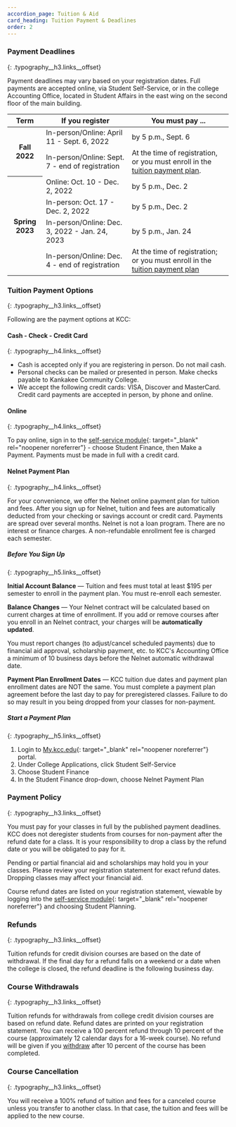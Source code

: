 ```yaml
---
accordion_page: Tuition & Aid
card_heading: Tuition Payment & Deadlines
order: 2
---
```

### Payment Deadlines
{: .typography__h3.links__offset}

Payment deadlines may vary based on your registration dates. Full payments are accepted online, via Student Self-Service, or in the college Accounting Office, located in Student Affairs in the east wing on the second floor of the main building.

<table class="table table-striped"><thead><tr><th>Term</th><th>If you register</th><th>You must pay ...</th></tr></thead><tbody><tr><th rowspan="2">Fall 2022</th><td>In-person/Online: April 11 - Sept. 6, 2022</td><td>by 5 p.m., Sept. 6</td></tr><tr><td>In-person/Online: Sept. 7 - end of registration</td><td>At the time of registration, or you must enroll in the <a href="#nelnet-payment-plan">tuition payment plan​</a>.</td></tr><tr><th rowspan="4">Spring 2023</th><td>Online: Oct. 10 - Dec. 2, 2022</td><td>by 5 p.m., Dec. 2</td></tr><tr><td>In-person: Oct. 17 - Dec. 2, 2022</td><td>by 5 p.m., Dec. 2</td></tr><tr><td>In-person/Online: Dec. 3, 2022 - Jan. 24, 2023</td><td>by 5 p.m., Jan. 24</td></tr><tr><td>In-person/Online: Dec. 4 - end of registration</td><td>At the time of registration; or you must enroll in the <a href="#nelnet-payment-plan">tuition payment plan​</a></td></tr></tbody></table>

### Tuition Payment Options
{: .typography__h3.links__offset}

Following are the payment options at KCC:

#### Cash - Check - Credit Card
{: .typography__h4.links__offset}

* Cash is accepted only if you are registering in person. Do not mail cash.
* Personal checks can be mailed or presented in person. Make checks payable to Kankakee Community College.
* We accept the following credit cards: VISA, Discover and MasterCard. Credit card payments are accepted in person, by phone and online.

#### Online
{: .typography__h4.links__offset}

To pay online, sign in to the [self-service module](https://selfservice.kcc.edu/Student/Account/Login?ReturnUrl=/Student?hideProxyDialog%3dfalse&amp;hideProxyDialog=false){: target="_blank" rel="noopener noreferrer"} - choose Student Finance, then Make a Payment. Payments must be made in full with a credit card.

#### Nelnet Payment Plan
{: .typography__h4.links__offset}

For your convenience, we offer the Nelnet online payment plan for tuition and fees. After you sign up for Nelnet, tuition and fees are automatically deducted from your checking or savings account or credit card. Payments are spread over several months. Nelnet is not a loan program. There are no interest or finance charges. A non-refundable enrollment fee is charged each semester.

##### Before You Sign Up
{: .typography__h5.links__offset}

**Initial Account Balance** — Tuition and fees must total at least $195 per semester to enroll in the payment plan. You must re-enroll each semester.

**Balance Changes** — Your Nelnet contract will be calculated based on current charges at time of enrollment. If you add or remove courses after you enroll in an Nelnet contract, your charges will be **automatically updated**.

You must report changes (to adjust/cancel scheduled payments) due to financial aid approval, scholarship payment, etc. to KCC's Accounting Office a minimum of 10 business days before the Nelnet automatic withdrawal date.

**Payment Plan Enrollment Dates** — KCC tuition due dates and payment plan enrollment dates are NOT the same. You must complete a payment plan agreement before the last day to pay for preregistered classes. Failure to do so may result in you being dropped from your classes for non-payment.

##### Start a Payment Plan
{: .typography__h5.links__offset}

1. Login to [My.kcc.edu](http://my.kcc.edu/){: target="_blank" rel="noopener noreferrer"} portal.
2. Under College Applications, click Student Self-Service
3. Choose Student Finance
4. In the Student Finance drop-down, choose Nelnet Payment Plan

### Payment Policy
{: .typography__h3.links__offset}

You must pay for your classes in full by the published payment deadlines. KCC does not deregister students from courses for non-payment after the refund date for a class. It is your responsibility to drop a class by the refund date or you will be obligated to pay for it.

Pending or partial financial aid and scholarships may hold you in your classes. Please review your registration statement for exact refund dates. Dropping classes may affect your financial aid.

Course refund dates are listed on your registration statement, viewable by logging into the [self-service module](https://selfservice.kcc.edu/Student/Account/Login?ReturnUrl=/Student?hideProxyDialog%3dfalse&amp;hideProxyDialog=false){: target="_blank" rel="noopener noreferrer"} and choosing Student Planning.

### Refunds
{: .typography__h3.links__offset}

Tuition refunds for credit division courses are based on the date of withdrawal. If the final day for a refund falls on a weekend or a date when the college is closed, the refund deadline is the following business day.

### Course Withdrawals
{: .typography__h3.links__offset}

Tuition refunds for withdrawals from college credit division courses are based on refund date. Refund dates are printed on your registration statement. You can receive a 100 percent refund through 10 percent of the course (approximately 12 calendar days for a 16-week course). No refund will be given if you [withdraw](/academics/register#) after 10 percent of the course has been completed.

### Course Cancellation
{: .typography__h3.links__offset}

You will receive a 100% refund of tuition and fees for a canceled course unless you transfer to another class. In that case, the tuition and fees will be applied to the new course.